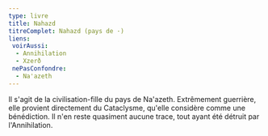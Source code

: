 ```yaml
---
type: livre
title: Nahazd
titreComplet: Nahazd (pays de ·)
liens:
 voirAussi:
  - Annihilation
  - Xzerð
 nePasConfondre:
  - Na'azeth
---
```

Il s'agit de la civilisation-fille du pays de Na'azeth. Extrêmement guerrière, elle provient directement du Cataclysme, qu'elle considère comme une bénédiction. Il n'en reste quasiment aucune trace, tout ayant été détruit par l'Annihilation.

